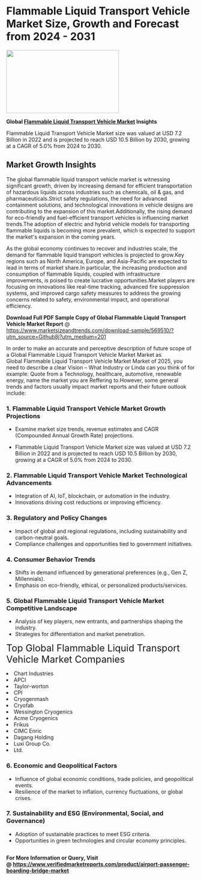 <H1>Flammable Liquid Transport Vehicle Market Size, Growth and Forecast from 2024 - 2031</H1><img class="aligncenter size-medium wp-image-584254" src="https://thirdeyenews.in/wp-content/uploads/2024/09/Global-Market-Research-300x168.jpeg" alt="" width="300" height="168" /><p><strong>Global&nbsp;<a href="https://www.marketsizeandtrends.com/download-sample/569510/?utm_source=Github8j?utm_medium=201">Flammable Liquid Transport Vehicle Market</a> Insights</strong></p><p>Flammable Liquid Transport Vehicle Market size was valued at USD 7.2 Billion in 2022 and is projected to reach USD 10.5 Billion by 2030, growing at a CAGR of 5.0% from 2024 to 2030.</p><p><h2>Market Growth Insights</h2> <p>The global flammable liquid transport vehicle market is witnessing significant growth, driven by increasing demand for efficient transportation of hazardous liquids across industries such as chemicals, oil & gas, and pharmaceuticals.Strict safety regulations, the need for advanced containment solutions, and technological innovations in vehicle designs are contributing to the expansion of this market.Additionally, the rising demand for eco-friendly and fuel-efficient transport vehicles is influencing market trends.The adoption of electric and hybrid vehicle models for transporting flammable liquids is becoming more prevalent, which is expected to support the market's expansion in the coming years.</p> <p>As the global economy continues to recover and industries scale, the demand for flammable liquid transport vehicles is projected to grow.Key regions such as North America, Europe, and Asia-Pacific are expected to lead in terms of market share.In particular, the increasing production and consumption of flammable liquids, coupled with infrastructure improvements, is poised to create lucrative opportunities.Market players are focusing on innovations like real-time tracking, advanced fire suppression systems, and improved cargo safety measures to address the growing concerns related to safety, environmental impact, and operational efficiency.</p> <p><span class=""><strong>Download Full PDF Sample Copy of Global Flammable Liquid Transport Vehicle Market Report</strong> @ <a href="https://www.marketsizeandtrends.com/download-sample/569510/?utm_source=Github8j?utm_medium=201" target="_blank">https://www.marketsizeandtrends.com/download-sample/569510/?utm_source=Github8j?utm_medium=201</a></span></p><p>In order to make an accurate and perceptive description of future scope of a Global&nbsp;Flammable Liquid Transport Vehicle Market Market as Global&nbsp;Flammable Liquid Transport Vehicle Market Market of 2025, you need to describe a clear Vision &ndash; What Industry or Linda can you think of for example: Quote from a Technology, healthcare, automotive, renewable energy, name the market you are Reffering to.However, some general trends and factors usually impact market reports and their future outlook include:</p><h3>1.&nbsp;<strong>Flammable Liquid Transport Vehicle Market Growth Projections</strong></h3><ul><li>Examine market size trends, revenue estimates and CAGR (Compounded Annual Growth Rate) projections.</li><li><p>Flammable Liquid Transport Vehicle Market size was valued at USD 7.2 Billion in 2022 and is projected to reach USD 10.5 Billion by 2030, growing at a CAGR of 5.0% from 2024 to 2030.</p></li></ul><h3>2.&nbsp;<strong>Flammable Liquid Transport Vehicle Market Technological Advancements</strong></h3><ul><li>Integration of AI, IoT, blockchain, or automation in the industry.</li><li>Innovations driving cost reductions or improving efficiency.</li></ul><h3>3.&nbsp;<strong>Regulatory and Policy Changes</strong></h3><ul><li>Impact of global and regional regulations, including sustainability and carbon-neutral goals.</li><li>Compliance challenges and opportunities tied to government initiatives.</li></ul><h3>4.&nbsp;<strong>Consumer Behavior Trends</strong></h3><ul><li>Shifts in demand influenced by generational preferences (e.g., Gen Z, Millennials).</li><li>Emphasis on eco-friendly, ethical, or personalized products/services.</li></ul><h3>5.&nbsp;<strong>Global Flammable Liquid Transport Vehicle Market Competitive Landscape</strong></h3><ul><li>Analysis of key players, new entrants, and partnerships shaping the industry.</li><li>Strategies for differentiation and market penetration.</li></ul><p data-pm-slice="1 1 []"><span style="color: inherit; font-family: inherit; font-size: 25px;">Top Global Flammable Liquid Transport Vehicle Market Companies</span></p><div class="" data-test-id=""><p><li>Chart Industries</li><li> APCI</li><li> Taylor-worton</li><li> CPI</li><li> Cryogenmash</li><li> Cryofab</li><li> Wessington Cryogenics</li><li> Acme Cryogenics</li><li> Frikus</li><li> CIMC Enric</li><li> Dagang Holding</li><li> Luxi Group Co.</li><li> Ltd.</li></p></div><h3>6.&nbsp;<strong>Economic and Geopolitical Factors</strong></h3><ul><li>Influence of global economic conditions, trade policies, and geopolitical events.</li><li>Resilience of the market to inflation, currency fluctuations, or global crises.</li></ul><h3>7.&nbsp;<strong>Sustainability and ESG (Environmental, Social, and Governance)</strong></h3><ul><li>Adoption of sustainable practices to meet ESG criteria.</li><li>Opportunities in green technologies and circular economy principles.</li></ul><h2><strong style="font-size: 14px;">For More Information or Query, Visit @&nbsp;</strong><a style="background-color: #ffffff; font-size: 14px;" href="https://www.marketsizeandtrends.com/report/flammable-liquid-transport-vehicle-market/" target="_blank">https://www.verifiedmarketreports.com/product/airport-passenger-boarding-bridge-market</a></h2>